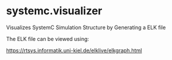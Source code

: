 # systemc.visualizer
Visualizes SystemC Simulation Structure by Generating a ELK file

The ELK file can be viewed using: 

https://rtsys.informatik.uni-kiel.de/elklive/elkgraph.html
